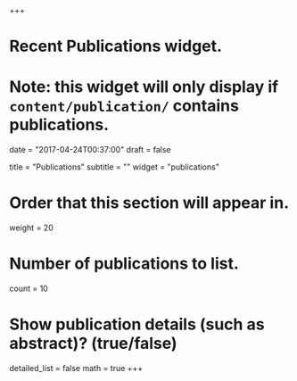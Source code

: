 +++
# Recent Publications widget.
# Note: this widget will only display if `content/publication/` contains publications.

date = "2017-04-24T00:37:00"
draft = false

title = "Publications"
subtitle = ""
widget = "publications"

# Order that this section will appear in.
weight = 20

# Number of publications to list.
count = 10

# Show publication details (such as abstract)? (true/false)
detailed_list = false
math = true
+++

